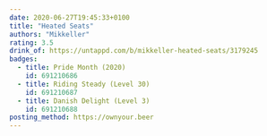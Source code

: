 ```yaml
---
date: 2020-06-27T19:45:33+0100
title: "Heated Seats"
authors: "Mikkeller"
rating: 3.5
drink_of: https://untappd.com/b/mikkeller-heated-seats/3179245
badges:
  - title: Pride Month (2020)
    id: 691210686
  - title: Riding Steady (Level 30)
    id: 691210687
  - title: Danish Delight (Level 3)
    id: 691210688
posting_method: https://ownyour.beer
---
```

